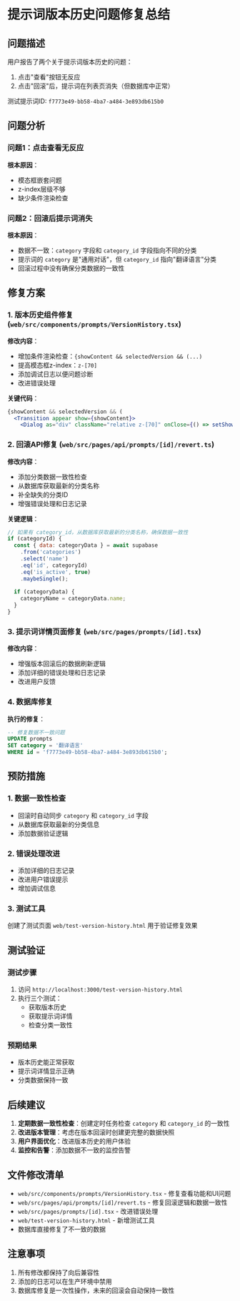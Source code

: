 # 提示词版本历史问题修复总结

## 问题描述

用户报告了两个关于提示词版本历史的问题：
1. 点击"查看"按钮无反应
2. 点击"回滚"后，提示词在列表页消失（但数据库中正常）

测试提示词ID: `f7773e49-bb58-4ba7-a484-3e893db615b0`

## 问题分析

### 问题1：点击查看无反应
**根本原因**：
- 模态框嵌套问题
- z-index层级不够
- 缺少条件渲染检查

### 问题2：回滚后提示词消失
**根本原因**：
- 数据不一致：`category` 字段和 `category_id` 字段指向不同的分类
- 提示词的 `category` 是"通用对话"，但 `category_id` 指向"翻译语言"分类
- 回滚过程中没有确保分类数据的一致性

## 修复方案

### 1. 版本历史组件修复 (`web/src/components/prompts/VersionHistory.tsx`)

**修改内容**：
- 增加条件渲染检查：`{showContent && selectedVersion && (...)`
- 提高模态框z-index：`z-[70]`
- 添加调试日志以便问题诊断
- 改进错误处理

**关键代码**：
```jsx
{showContent && selectedVersion && (
  <Transition appear show={showContent}>
    <Dialog as="div" className="relative z-[70]" onClose={() => setShowContent(false)}>
```

### 2. 回滚API修复 (`web/src/pages/api/prompts/[id]/revert.ts`)

**修改内容**：
- 添加分类数据一致性检查
- 从数据库获取最新的分类名称
- 补全缺失的分类ID
- 增强错误处理和日志记录

**关键逻辑**：
```javascript
// 如果有 category_id，从数据库获取最新的分类名称，确保数据一致性
if (categoryId) {
  const { data: categoryData } = await supabase
    .from('categories')
    .select('name')
    .eq('id', categoryId)
    .eq('is_active', true)
    .maybeSingle();
  
  if (categoryData) {
    categoryName = categoryData.name;
  }
}
```

### 3. 提示词详情页面修复 (`web/src/pages/prompts/[id].tsx`)

**修改内容**：
- 增强版本回滚后的数据刷新逻辑
- 添加详细的错误处理和日志记录
- 改进用户反馈

### 4. 数据库修复

**执行的修复**：
```sql
-- 修复数据不一致问题
UPDATE prompts 
SET category = '翻译语言' 
WHERE id = 'f7773e49-bb58-4ba7-a484-3e893db615b0';
```

## 预防措施

### 1. 数据一致性检查
- 回滚时自动同步 `category` 和 `category_id` 字段
- 从数据库获取最新的分类信息
- 添加数据验证逻辑

### 2. 错误处理改进
- 添加详细的日志记录
- 改进用户错误提示
- 增加调试信息

### 3. 测试工具
创建了测试页面 `web/test-version-history.html` 用于验证修复效果

## 测试验证

### 测试步骤
1. 访问 `http://localhost:3000/test-version-history.html`
2. 执行三个测试：
   - 获取版本历史
   - 获取提示词详情
   - 检查分类一致性

### 预期结果
- 版本历史能正常获取
- 提示词详情显示正确
- 分类数据保持一致

## 后续建议

1. **定期数据一致性检查**：创建定时任务检查 `category` 和 `category_id` 的一致性
2. **改进版本管理**：考虑在版本回滚时创建更完整的数据快照
3. **用户界面优化**：改进版本历史的用户体验
4. **监控和告警**：添加数据不一致的监控告警

## 文件修改清单

- `web/src/components/prompts/VersionHistory.tsx` - 修复查看功能和UI问题
- `web/src/pages/api/prompts/[id]/revert.ts` - 修复回滚逻辑和数据一致性
- `web/src/pages/prompts/[id].tsx` - 改进错误处理
- `web/test-version-history.html` - 新增测试工具
- 数据库直接修复了不一致的数据

## 注意事项

1. 所有修改都保持了向后兼容性
2. 添加的日志可以在生产环境中禁用
3. 数据库修复是一次性操作，未来的回滚会自动保持一致性
